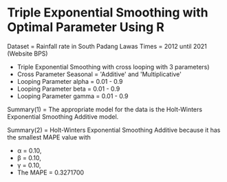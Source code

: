 # Triple Exponential Smoothing with Optimal Parameter Using R
Dataset = Rainfall rate in South Padang Lawas 
Times = 2012 until 2021 (Website BPS)

* Triple Exponential Smoothing with cross looping with 3 parameters)
* Cross Parameter Seasonal = 'Additive' and 'Multiplicative'
* Looping Parameter alpha = 0.01 - 0.9
* Looping Parameter beta = 0.01 - 0.9
* Looping Parameter gamma = 0.01 - 0.9

Summary(1) = The appropriate model for the data is the Holt-Winters Exponential Smoothing Additive model.

Summary(2) = Holt-Winters Exponential Smoothing Additive because it has the smallest MAPE value with 
* α = 0.10,
* β = 0.10,
* γ = 0.10,
* The MAPE = 0.3271700
